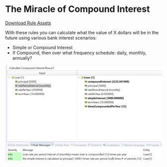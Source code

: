 # The Miracle of Compound Interest

[Download Rule Assets
](https://minhaskamal.github.io/DownGit/#/home?url=https://github.com/corticon/templates/blob/main/js-templates/Calculate%20Compound%20Interest/Calculate%20Compound%20Interest.zip)


With these rules you can calculate what the value of X dollars will be in the future using various bank interest scenarios:
- Simple or Compound Interest
- If Compound, then over what frequency schedule: daily, monthly, annually?

![Alt text](images/test.png)